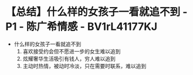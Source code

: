 # 【总结】什么样的女孩子一看就追不到 - P1 - 陈广希情感 - BV1rL41177KJ

-   什么样的女孩子一看就追不到
    1.  喜欢接受约会但不愿进一步的女生难以追到
    2.  炫耀奢华生活吸引有钱人，穷人难以追到
    3.  主动时热情，被动时冷淡，只在需要时联系，难以追到